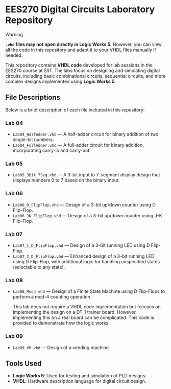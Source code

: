 # EES270 Digital Circuits Laboratory Repository

> [!WARNING]
> **`.vhd` files may not open directly in Logic Works 5.** However, you can view all the code in this repository and adapt it to your VHDL files manually if needed.

This repository contains **VHDL code** developed for lab sessions in the EES270 course at SIIT. The labs focus on designing and simulating digital circuits, including basic combinational circuits, sequential circuits, and more complex designs implemented using **Logic Works 5**.

## File Descriptions
Below is a brief description of each file included in this repository:

### **Lab 04**
- `Lab04_HalfAdder.vhd` — A half-adder circuit for binary addition of two single-bit numbers.
- `Lab04_FullAdder.vhd` — A full-adder circuit for binary addition, incorporating carry-in and carry-out.

### **Lab 05**
- `Lab05_3Bit_7Seg.vhd` — A 3-bit input to 7-segment display design that displays numbers 0 to 7 based on the binary input.

### **Lab 06**
- `Lab06_D_FlipFlop.vhd` — Design of a 3-bit up/down counter using D Flip-Flop.
- `Lab06_JK_FlipFlop.vhd` — Design of a 3-bit up/down counter using J-K Flip-Flop.

### **Lab 07**
- `Lab07_1_D_FlipFlop.vhd` — Design of a 3-bit running LED using D Flip-Flop.
- `Lab07_2_D_FlipFlop.vhd` — Enhanced design of a 3-bit running LED using D Flip-Flop, with additional logic for handling unspecified states (selectable to any state).

### **Lab 08**
- `Lab08_Mod4.vhd` — Design of a Finite State Machine using D Flip-Flops to perform a mod-4 counting operation. 

  This lab does not require a VHDL code implementation but focuses on implementing the design on a DT-1 trainer board. However, implementing this on a real board can be complicated. This code is provided to demonstrate how the logic works.

### **Lab 09**
- `Lab09_VM.vhd` — Design of a vending machine

## Tools Used
- **Logic Works 5**: Used for testing and simulation of PLD designs.
- **VHDL**: Hardware description language for digital circuit design.
